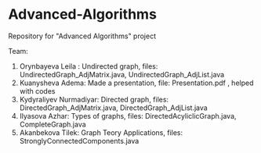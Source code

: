 # Advanced-Algorithms
Repository for "Advanced Algorithms" project

Team:
1) Orynbayeva Leila : Undirected graph, files: UndirectedGraph_AdjMatrix.java, UndirectedGraph_AdjList.java
2) Kuanysheva Adema: Made a presentation, file: Presentation.pdf , helped with codes
3) Kydyraliyev Nurmadiyar: Directed graph, files: DirectedGraph_AdjMatrix.java, DirectedGraph_AdjList.java
4) Ilyasova Azhar: Types of graphs, files: DirectedAcyliclicGraph.java, CompleteGraph.java
5) Akanbekova Tilek: Graph Teory Applications, files: StronglyConnectedComponents.java
